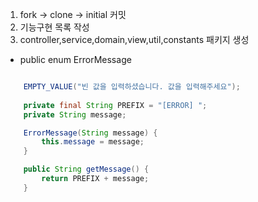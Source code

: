 1. fork -> clone -> initial 커밋
2. 기능구현 목록 작성
3. controller,service,domain,view,util,constants 패키지 생성

- public enum ErrorMessage 
```java

    EMPTY_VALUE("빈 값을 입력하셨습니다. 값을 입력해주세요");
    
    private final String PREFIX = "[ERROR] ";
    private String message;

    ErrorMessage(String message) {
        this.message = message;
    }

    public String getMessage() {
        return PREFIX + message;
    }
```
